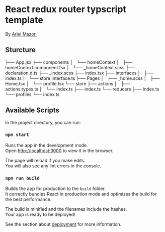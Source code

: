 # React redux router typscript template

By [Ariel Mazor.](https://github.com/arielmazor)

## Sturcture
├── App.jsx
├── components
│   └── homeContext
│       ├── homeContext.component.tsx
│       └── _homeContext.scss
├── declaration.d.ts
├── _index.scss
├── index.tsx
├── interfaces
│   ├── index.ts
│   └── store.interface.ts
├── Pages
│   ├── _home.scss
│   ├── Home.tsx
│   └── profile.tsx
└── store
    ├── actions
    │   ├── actions.types.ts
    │   └── index.ts
    ├── index.ts
    └── reducers
        ├── index.ts
        └── profiles
            └── index.ts
## Available Scripts

In the project directory, you can run:

### `npm start`

Runs the app in the development mode.\
Open [http://localhost:3000](http://localhost:3000) to view it in the browser.

The page will reload if you make edits.\
You will also see any lint errors in the console.

### `npm run build`

Builds the app for production to the `build` folder.\
It correctly bundles React in production mode and optimizes the build for the best performance.

The build is minified and the filenames include the hashes.\
Your app is ready to be deployed!

See the section about [deployment](https://facebook.github.io/create-react-app/docs/deployment) for more information.
